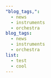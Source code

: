 ```yaml
---
"blog_tags,":
  - news
  - instruments
  - orchestra
blog_tags:
  - news
  - instruments
  - orchestra
list:
  - test
  - cool
---
```

